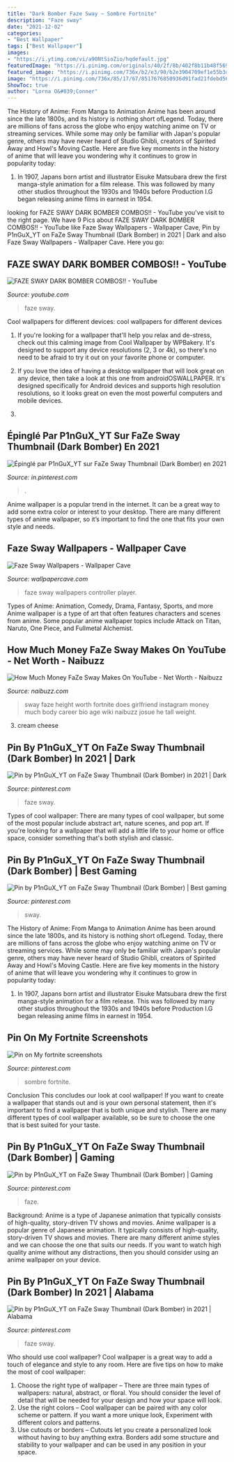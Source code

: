 ```yaml
---
title: "Dark Bomber Faze Sway ~ Sombre Fortnite"
description: "Faze sway"
date: "2021-12-02"
categories:
- "Best Wallpaper"
tags: ["Best Wallpaper"]
images:
- "https://i.ytimg.com/vi/a90NtSioZio/hqdefault.jpg"
featuredImage: "https://i.pinimg.com/originals/40/2f/8b/402f8b11b48f5698d168bde33ca18edd.jpg"
featured_image: "https://i.pinimg.com/736x/b2/e3/90/b2e3904709ef1e55b3d52733275f422c.jpg"
image: "https://i.pinimg.com/736x/85/17/67/8517676850936d91fad21fdebd566106.jpg"
ShowToc: true
author: "Lorna O&#039;Conner"
---
```



The History of Anime: From Manga to Animation
Anime has been around since the late 1800s, and its history is nothing short ofLegend. Today, there are millions of fans across the globe who enjoy watching anime on TV or streaming services. While some may only be familiar with Japan's popular genre, others may have never heard of Studio Ghibli, creators of Spirited Away and Howl's Moving Castle. Here are five key moments in the history of anime that will leave you wondering why it continues to grow in popularity today:
1) In 1907, Japans born artist and illustrator Eisuke Matsubara drew the first manga-style animation for a film release. This was followed by many other studios throughout the 1930s and 1940s before Production I.G began releasing anime films in earnest in 1954.

	

		
looking for FAZE SWAY DARK BOMBER COMBOS!! - YouTube you've visit to the right page. We have 9 Pics about FAZE SWAY DARK BOMBER COMBOS!! - YouTube like Faze Sway Wallpapers - Wallpaper Cave, Pin by P1nGuX_YT on FaZe Sway Thumbnail (Dark Bomber) in 2021 | Dark and also Faze Sway Wallpapers - Wallpaper Cave. Here you go:
		
    
## FAZE SWAY DARK BOMBER COMBOS!! - YouTube

<img loading=lazy src="https://i.ytimg.com/vi/a90NtSioZio/hqdefault.jpg" onerror="this.onerror=null;this.src='https://tse2.mm.bing.net/th?id=OIP.-XQkxDjYKnBJbP6R6R2geQHaFj&amp;pid=15.1';" alt="FAZE SWAY DARK BOMBER COMBOS!! - YouTube">

_Source: youtube.com_

>faze sway. 

	

Cool wallpapers for different devices:
cool wallpapers for different devices 

1. If you're looking for a wallpaper that'll help you relax and de-stress, check out this calming image from Cool Wallpaper by WPBakery. It's designed to support any device resolutions (2, 3 or 4k), so there's no need to be afraid to try it out on your favorite phone or computer.

2. If you love the idea of having a desktop wallpaper that will look great on any device, then take a look at this one from androidOSWALLPAPER. It's designed specifically for Android devices and supports high resolution resolutions, so it looks great on even the most powerful computers and mobile devices.

3.

    
## Épinglé Par P1nGuX_YT Sur FaZe Sway Thumbnail (Dark Bomber) En 2021

<img loading=lazy src="https://i.pinimg.com/originals/40/2f/8b/402f8b11b48f5698d168bde33ca18edd.jpg" onerror="this.onerror=null;this.src='https://tse1.mm.bing.net/th?id=OIP._HSuuHXxn1FbLpDcL8nLaAHaEK&amp;pid=15.1';" alt="Épinglé par P1nGuX_YT sur FaZe Sway Thumbnail (Dark Bomber) en 2021">

_Source: in.pinterest.com_

>. 

	

Anime wallpaper is a popular trend in the internet. It can be a great way to add some extra color or interest to your desktop. There are many different types of anime wallpaper, so it’s important to find the one that fits your own style and needs.

    
## Faze Sway Wallpapers - Wallpaper Cave

<img loading=lazy src="https://wallpapercave.com/wp/wp5163504.jpg" onerror="this.onerror=null;this.src='https://tse4.mm.bing.net/th?id=OIP.PLo8VLQACkaoR2Zbht2ZKwHaNK&amp;pid=15.1';" alt="Faze Sway Wallpapers - Wallpaper Cave">

_Source: wallpapercave.com_

>faze sway wallpapers controller player. 

	

Types of Anime: Animation, Comedy, Drama, Fantasy, Sports, and more
Anime wallpaper is a type of art that often features characters and scenes from anime. Some popular anime wallpaper topics include Attack on Titan, Naruto, One Piece, and Fullmetal Alchemist.

    
## How Much Money FaZe Sway Makes On YouTube - Net Worth - Naibuzz

<img loading=lazy src="https://naibuzz.com/wp-content/uploads/2019/08/66488209_1072451886477773_1924738909936684963_n.jpg" onerror="this.onerror=null;this.src='https://tse1.mm.bing.net/th?id=OIP.sX-hkAZ4NKrlOLL3rCVQLgHaHa&amp;pid=15.1';" alt="How Much Money FaZe Sway Makes On YouTube - Net Worth - Naibuzz">

_Source: naibuzz.com_

>sway faze height worth fortnite does girlfriend instagram money much body career bio age wiki naibuzz josue he tall weight. 

	

3. cream cheese 

    
## Pin By P1nGuX_YT On FaZe Sway Thumbnail (Dark Bomber) In 2021 | Dark

<img loading=lazy src="https://i.pinimg.com/originals/c6/f5/c1/c6f5c1333400b2198dc76515f01c1816.jpg" onerror="this.onerror=null;this.src='https://tse3.mm.bing.net/th?id=OIP.1WtXZualczI1yYpNffNtjwHaEK&amp;pid=15.1';" alt="Pin by P1nGuX_YT on FaZe Sway Thumbnail (Dark Bomber) in 2021 | Dark">

_Source: pinterest.com_

>faze sway. 

	

Types of cool wallpaper:
There are many types of cool wallpaper, but some of the most popular include abstract art, nature scenes, and pop art. If you're looking for a wallpaper that will add a little life to your home or office space, consider something that's both stylish and classic.

    
## Pin By P1nGuX_YT On FaZe Sway Thumbnail (Dark Bomber) | Best Gaming

<img loading=lazy src="https://i.pinimg.com/736x/85/17/67/8517676850936d91fad21fdebd566106.jpg" onerror="this.onerror=null;this.src='https://tse1.mm.bing.net/th?id=OIP.1JoHF_nlaqDDOsTUcjxajgHaEK&amp;pid=15.1';" alt="Pin by P1nGuX_YT on FaZe Sway Thumbnail (Dark Bomber) | Best gaming">

_Source: pinterest.com_

>sway. 

	

The History of Anime: From Manga to Animation
Anime has been around since the late 1800s, and its history is nothing short ofLegend. Today, there are millions of fans across the globe who enjoy watching anime on TV or streaming services. While some may only be familiar with Japan's popular genre, others may have never heard of Studio Ghibli, creators of Spirited Away and Howl's Moving Castle. Here are five key moments in the history of anime that will leave you wondering why it continues to grow in popularity today:
1) In 1907, Japans born artist and illustrator Eisuke Matsubara drew the first manga-style animation for a film release. This was followed by many other studios throughout the 1930s and 1940s before Production I.G began releasing anime films in earnest in 1954.

    
## Pin On My Fortnite Screenshots

<img loading=lazy src="https://i.pinimg.com/736x/b3/d9/8e/b3d98e49e6d11e148b2df70c827cbd4a.jpg" onerror="this.onerror=null;this.src='https://tse3.mm.bing.net/th?id=OIP.kuvA9QhrEcJP3b80F5CLPwHaEK&amp;pid=15.1';" alt="Pin on My fortnite screenshots">

_Source: pinterest.com_

>sombre fortnite. 

	

Conclusion
This concludes our look at cool wallpaper! If you want to create a wallpaper that stands out and is your own personal statement, then it's important to find a wallpaper that is both unique and stylish. There are many different types of cool wallpaper available, so be sure to choose the one that is best suited for your taste.

    
## Pin By P1nGuX_YT On FaZe Sway Thumbnail (Dark Bomber) | Gaming

<img loading=lazy src="https://i.pinimg.com/736x/78/95/f7/7895f790fce16e59e5300daf2d383a7b.jpg" onerror="this.onerror=null;this.src='https://tse4.mm.bing.net/th?id=OIP.iKmQLWyOpaHXnG2YMDDynAHaEK&amp;pid=15.1';" alt="Pin by P1nGuX_YT on FaZe Sway Thumbnail (Dark Bomber) | Gaming">

_Source: pinterest.com_

>faze. 

	

Background: Anime is a type of Japanese animation that typically consists of high-quality, story-driven TV shows and movies.
Anime wallpaper is a popular genre of Japanese animation. It typically consists of high-quality, story-driven TV shows and movies. There are many different anime styles and we can choose the one that suits our needs. If you want to watch high quality anime without any distractions, then you should consider using an anime wallpaper on your device.

    
## Pin By P1nGuX_YT On FaZe Sway Thumbnail (Dark Bomber) In 2021 | Alabama

<img loading=lazy src="https://i.pinimg.com/736x/b2/e3/90/b2e3904709ef1e55b3d52733275f422c.jpg" onerror="this.onerror=null;this.src='https://tse2.mm.bing.net/th?id=OIP.SX_IBp_f5rHU4oG8R5hZ_QHaEK&amp;pid=15.1';" alt="Pin by P1nGuX_YT on FaZe Sway Thumbnail (Dark Bomber) in 2021 | Alabama">

_Source: pinterest.com_

>faze sway. 

	

Who should use cool wallpaper?
Cool wallpaper is a great way to add a touch of elegance and style to any room. Here are five tips on how to make the most of cool wallpaper: 
1) Choose the right type of wallpaper – There are three main types of wallpapers: natural, abstract, or floral. You should consider the level of detail that will be needed for your design and how your space will look. 
2) Use the right colors – Cool wallpaper can be paired with any color scheme or pattern. If you want a more unique look, Experiment with different colors and patterns. 
3) Use cutouts or borders – Cutouts let you create a personalized look without having to buy anything extra. Borders add some structure and stability to your wallpaper and can be used in any position in your space.


